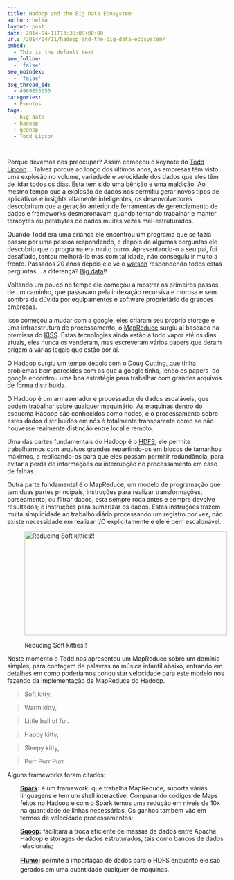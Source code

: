 ```yaml
---
title: Hadoop and the Big Data Ecosystem
author: helio
layout: post
date: 2014-04-11T13:36:05+00:00
url: /2014/04/11/hadoop-and-the-big-data-ecosystem/
embed:
  - This is the default text
seo_follow:
  - 'false'
seo_noindex:
  - 'false'
dsq_thread_id:
  - 4969853650
categories:
  - Eventos
tags:
  - big data
  - hadoop
  - qconsp
  - Todd Lipcon

---
```

Porque devemos nos preocupar? Assim começou o keynote do <a title="Todd Lipcon" href="https://twitter.com/tlipcon" target="_blank">Todd Lipcon</a>&#8230; Talvez porque ao longo dos últimos anos, as empresas têm visto uma explosão no volume, variedade e velocidade dos dados que eles têm de lidar todos os dias. Esta tem sido uma bênção e uma maldição. Ao mesmo tempo que a explosão de dados nos permitiu gerar novos tipos de aplicativos e insights altamente inteligentes, os desenvolvedores descobriram que a geração anterior de ferramentas de gerenciamento de dados e frameworks desmoronavam quando tentando trabalhar e manter terabytes ou petabytes de dados muitas vezes mal-estruturados.

Quando Todd era uma criança ele encontrou um programa que se fazia passar por uma pessoa respondendo, e depois de algumas perguntas ele descobriu que o programa era muito burro. Apresentando-o a seu pai, foi desafiado, tentou melhorá-lo mas com tal idade, não conseguiu ir muito a frente. Passados 20 anos depois ele vê o <a title="Watson" href="http://en.wikipedia.org/wiki/Watson_(computer)" target="_blank">watson</a> respondendo todos estas perguntas&#8230; a diferença? <a title="Big Data" href="http://en.wikipedia.org/wiki/Big_data" target="_blank">Big data</a>!!

Voltando um pouco no tempo ele começou a mostrar os primeiros passos de um caminho, que passavam pela indexação recursiva e morosa e sem sombra de dúvida por equipamentos e software proprietário de grandes empresas.

Isso começou a mudar com a google, eles criaram seu proprio storage e uma infraestrutura de processamento, o <a title="MapReduce" href="http://en.wikipedia.org/wiki/MapReduce" target="_blank">MapReduce</a> surgiu aí baseado na premissa do <a title="Keep it simple stupid" href="http://en.wikipedia.org/wiki/KISS_principle" target="_blank">KISS</a>. Estas tecnologias ainda estão a todo vapor até os dias atuais, eles nunca os venderam, mas escreveram vários papers que deram origem a várias legais que estão por aí.

O <a title="Hadoop" href="http://hadoop.apache.org/" target="_blank">Hadoop</a> surgiu um tempo depois com o <a title="Doug Cutting" href="https://twitter.com/cutting" target="_blank">Doug Cutting</a>, que tinha problemas bem parecidos com os que a google tinha, lendo os papers  do google encontrou uma boa estratégia para trabalhar com grandes arquivos de forma distribuída.

O Hadoop é um armazenador e processador de dados escaláveis, que podem trabalhar sobre qualquer maquinário. As maquinas dentro do esquema Hadoop são conhecidos como nodes, e o processamento sobre estes dados distribuídos em nós é totalmente transparente como se não houvesse realmente distinção entre local e remoto.

Uma das partes fundamentais do Hadoop é o <a title="Hadoop Distributed File System" href="http://hadoop.apache.org/docs/r1.2.1/hdfs_design.html" target="_blank">HDFS</a>, ele permite trabalharmos com arquivos grandes repartindo-os em blocos de tamanhos máximos, e replicando-os para que eles possam permitir redundância, para evitar a perda de informações ou interrupção no processamento em caso de falhas.

Outra parte fundamental é o MapReduce, um modelo de programação que tem duas partes principais, instruções para realizar transformações, parseamento, ou filtrar dados, esta sempre roda antes e sempre devolve resultados; e instruções para sumarizar os dados. Estas instruções trazem muita simplicidade ao trabalho diário processando um registro por vez, não existe necessidade em realizar I/O explicitamente e ele é bem escalonável.<figure id="attachment_849" style="width: 468px" class="wp-caption aligncenter">

[<img class="size-full wp-image-849" alt="Reducing Soft kitties!!" src="/uploads/2014/04/mapreduce.jpg" width="468" height="240" srcset="/uploads/2014/04/mapreduce.jpg 468w, /uploads/2014/04/mapreduce-300x153.jpg 300w" sizes="(max-width: 468px) 100vw, 468px" />][1]<figcaption class="wp-caption-text">Reducing Soft kitties!!</figcaption></figure> 

Neste momento o Todd nos apresentou um MapReduce sobre um domínio simples, para contagem de palavras na música infantil abaixo, entrando em detalhes em como poderíamos conquistar velocidade para este modelo nos fazendo da implementação de MapReduce do Hadoop.

> Soft kitty,
  
> Warm kitty,
  
> Little ball of fur.
  
> Happy kitty,
  
> Sleepy kitty,
  
> Purr Purr Purr

Alguns frameworks foram citados:

<p style="padding-left: 30px">
  <strong><a title="Apache Spark" href="http://spark.apache.org/" target="_blank">Spark</a>:</strong> é um framework  que trabalha MapReduce, suporta várias linguagens e tem um shell interactive. Comparando códigos de Maps feitos no Hadoop e com o Spark temos uma redução em níveis de 10x na quantidade de linhas necessárias. Os ganhos também vão em termos de velocidade processamentos;
</p>

<p style="padding-left: 30px">
  <strong><a title="Apache Sqoop" href="http://sqoop.apache.org/" target="_blank">Sqoop</a>:</strong> facilitara a troca eficiente de massas de dados entre Apache Hadoop e storages de dados estruturados, tais como bancos de dados relacionais;
</p>

<p style="padding-left: 30px">
  <span style="line-height: 1.5em"><strong><a title="Apache Flume" href="http://flume.apache.org/" target="_blank">Flume</a>:</strong> permite a importação de dados para o HDFS enquanto ele são gerados em uma quantidade qualquer de máquinas.</span>
</p>

 [1]: /uploads/2014/04/mapreduce.jpg